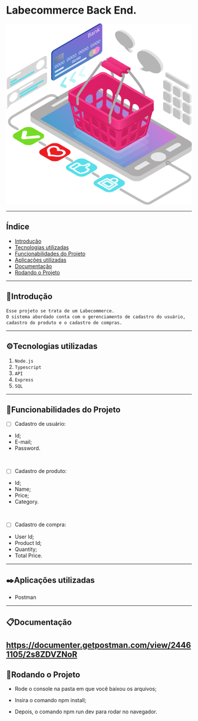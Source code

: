 # Labecommerce Back End.

![Labecomerce](/src/assets/Ecommerce.png)

---
## Índice
- [Introdução](#-introducao)  
- [Tecnologias utilizadas](#-tecnologias-utilizadas)
- [Funcionabilidades do Projeto](#-funcionabilidades-do-projeto)
- [Aplicações utilizadas](#-aplicacoes)
- [Documentação](#-documentacao)
- [Rodando o Projeto](#-Rodando)
---
## 📑Introdução
    Esse projeto se trata de um Labecommerce.
    O sistema abordado conta com o gerenciamento de cadastro do usuário, cadastro do produto e o cadastro de compras.
---
## ⚙️Tecnologias utilizadas

1. ``Node.js``
2. ``Typescript``
3. ``API``
4. ``Express``
5. ``SQL``
---
## 📱Funcionabilidades do Projeto
- [ ] Cadastro de usuário:
- Id;
- E-mail;
- Password.
<br>

- [ ] Cadastro de produto:
- Id;
- Name;
- Price;
- Category.
<br> 

- [ ] Cadastro de compra:
- User Id;
- Product Id;
- Quantity;
- Total Price.
---
## ✒️Aplicações utilizadas

- Postman
---
## 📋Documentação
<https://documenter.getpostman.com/view/24461105/2s8ZDVZNoR>
---
## 📀Rodando o Projeto

- Rode o console na pasta em que você baixou os arquivos;

- Insira o comando npm install;

- Depois, o comando npm run dev para rodar no navegador.
